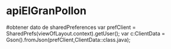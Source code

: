 # apiElGranPollon

#obtener dato de sharedPreferences
var prefClient = SharedPrefs(viewOfLayout.context).getUser();
var c:ClientData = Gson().fromJson(prefClient,ClientData::class.java);
